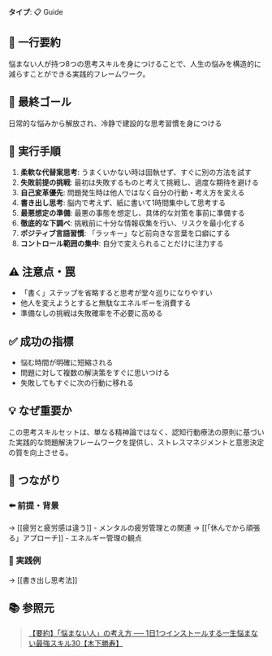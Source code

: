 **タイプ**: 📋 Guide

## 📝 一行要約
悩まない人が持つ8つの思考スキルを身につけることで、人生の悩みを構造的に減らすことができる実践的フレームワーク。

## 🎯 最終ゴール
日常的な悩みから解放され、冷静で建設的な思考習慣を身につける

## 🔧 実行手順
1. **柔軟な代替案思考**: うまくいかない時は固執せず、すぐに別の方法を試す
2. **失敗前提の挑戦**: 最初は失敗するものと考えて挑戦し、過度な期待を避ける
3. **自己変革優先**: 問題発生時は他人ではなく自分の行動・考え方を変える
4. **書き出し思考**: 脳内で考えず、紙に書いて1時間集中して思考する
5. **最悪想定の準備**: 最悪の事態を想定し、具体的な対策を事前に準備する
6. **徹底的な下調べ**: 挑戦前に十分な情報収集を行い、リスクを最小化する
7. **ポジティブ言語習慣**: 「ラッキー」など前向きな言葉を口癖にする
8. **コントロール範囲の集中**: 自分で変えられることだけに注力する

## ⚠️ 注意点・罠
- 「書く」ステップを省略すると思考が堂々巡りになりやすい
- 他人を変えようとすると無駄なエネルギーを消費する
- 準備なしの挑戦は失敗確率を不必要に高める

## ✅ 成功の指標
- 悩む時間が明確に短縮される
- 問題に対して複数の解決策をすぐに思いつける
- 失敗してもすぐに次の行動に移れる

## 💡 なぜ重要か
この思考スキルセットは、単なる精神論ではなく、認知行動療法の原則に基づいた実践的な問題解決フレームワークを提供し、ストレスマネジメントと意思決定の質を向上させる。

## 🔗 つながり
### ⬅️ 前提・背景
→ [[疲労と疲労感は違う]] - メンタルの疲労管理との関連
→ [[「休んでから頑張る」アプローチ]] - エネルギー管理の観点

### 🎯 実践例
→ [[書き出し思考法]]

## 📚 参照元
> [【要約】「悩まない人」の考え方 ── 1日1つインストールする一生悩まない最強スキル30【木下勝寿】](https://www.youtube.com/embed/D9riYHjz2bc)